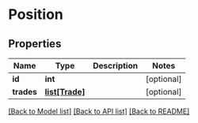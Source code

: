 # Position

## Properties
Name | Type | Description | Notes
------------ | ------------- | ------------- | -------------
**id** | **int** |  | [optional] 
**trades** | [**list[Trade]**](Trade.md) |  | [optional] 

[[Back to Model list]](../README.md#documentation-for-models) [[Back to API list]](../README.md#documentation-for-api-endpoints) [[Back to README]](../README.md)


